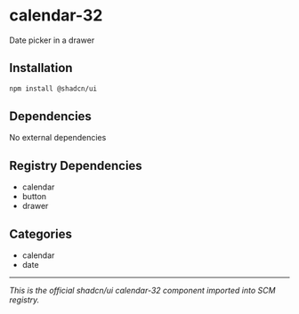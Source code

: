 # calendar-32

Date picker in a drawer

## Installation

```bash
npm install @shadcn/ui
```

## Dependencies

No external dependencies

## Registry Dependencies

- calendar
- button
- drawer

## Categories

- calendar
- date

---

*This is the official shadcn/ui calendar-32 component imported into SCM registry.*
